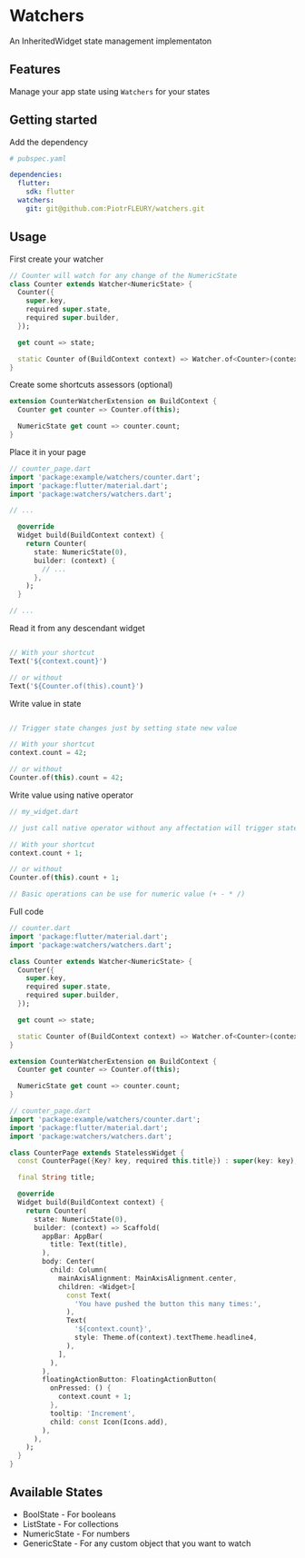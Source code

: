 # Watchers

An InheritedWidget state management implementaton

## Features

Manage your app state using `Watchers` for your states

## Getting started

Add the dependency

```yaml
# pubspec.yaml

dependencies:
  flutter:
    sdk: flutter
  watchers:
    git: git@github.com:PiotrFLEURY/watchers.git
```

## Usage

First create your watcher

```dart
// Counter will watch for any change of the NumericState
class Counter extends Watcher<NumericState> {
  Counter({
    super.key,
    required super.state,
    required super.builder,
  });

  get count => state;

  static Counter of(BuildContext context) => Watcher.of<Counter>(context);
}
```

Create some shortcuts assessors (optional)

```dart
extension CounterWatcherExtension on BuildContext {
  Counter get counter => Counter.of(this);

  NumericState get count => counter.count;
}
```

Place it in your page

```dart
// counter_page.dart
import 'package:example/watchers/counter.dart';
import 'package:flutter/material.dart';
import 'package:watchers/watchers.dart';

// ...

  @override
  Widget build(BuildContext context) {
    return Counter(
      state: NumericState(0),
      builder: (context) {
        // ...
      },
    );
  }

// ...

```

Read it from any descendant widget

```dart

// With your shortcut
Text('${context.count}')

// or without
Text('${Counter.of(this).count}')

```

Write value in state

```dart

// Trigger state changes just by setting state new value

// With your shortcut
context.count = 42;

// or without
Counter.of(this).count = 42;

```

Write value using native operator

```dart
// my_widget.dart

// just call native operator without any affectation will trigger state update

// With your shortcut
context.count + 1;

// or without
Counter.of(this).count + 1;

// Basic operations can be use for numeric value (+ - * /)

```

Full code

```dart
// counter.dart
import 'package:flutter/material.dart';
import 'package:watchers/watchers.dart';

class Counter extends Watcher<NumericState> {
  Counter({
    super.key,
    required super.state,
    required super.builder,
  });

  get count => state;

  static Counter of(BuildContext context) => Watcher.of<Counter>(context);
}

extension CounterWatcherExtension on BuildContext {
  Counter get counter => Counter.of(this);

  NumericState get count => counter.count;
}

// counter_page.dart
import 'package:example/watchers/counter.dart';
import 'package:flutter/material.dart';
import 'package:watchers/watchers.dart';

class CounterPage extends StatelessWidget {
  const CounterPage({Key? key, required this.title}) : super(key: key);

  final String title;

  @override
  Widget build(BuildContext context) {
    return Counter(
      state: NumericState(0),
      builder: (context) => Scaffold(
        appBar: AppBar(
          title: Text(title),
        ),
        body: Center(
          child: Column(
            mainAxisAlignment: MainAxisAlignment.center,
            children: <Widget>[
              const Text(
                'You have pushed the button this many times:',
              ),
              Text(
                '${context.count}',
                style: Theme.of(context).textTheme.headline4,
              ),
            ],
          ),
        ),
        floatingActionButton: FloatingActionButton(
          onPressed: () {
            context.count + 1;
          },
          tooltip: 'Increment',
          child: const Icon(Icons.add),
        ),
      ),
    );
  }
}
```

## Available States

* BoolState - For booleans
* ListState - For collections
* NumericState - For numbers
* GenericState - For any custom object that you want to watch